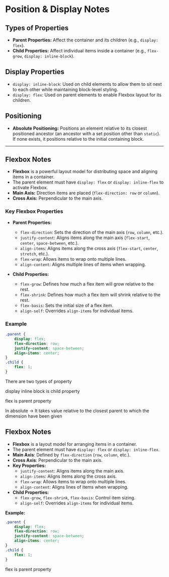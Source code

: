 # Position & Display Notes

## Types of Properties

- **Parent Properties:** Affect the container and its children (e.g., `display: flex`).
- **Child Properties:** Affect individual items inside a container (e.g., `flex-grow`, `display: inline-block`).

## Display Properties

- `display: inline-block`: Used on child elements to allow them to sit next to each other while maintaining block-level styling.
- `display: flex`: Used on parent elements to enable Flexbox layout for its children.

## Positioning

- **Absolute Positioning:** Positions an element relative to its closest positioned ancestor (an ancestor with a set position other than `static`). If none exists, it positions relative to the initial containing block.

---

## Flexbox Notes

- **Flexbox** is a powerful layout model for distributing space and aligning items in a container.
- The parent element must have `display: flex` or `display: inline-flex` to activate Flexbox.
- **Main Axis:** Direction items are placed (`flex-direction: row` or `column`).
- **Cross Axis:** Perpendicular to the main axis.

### Key Flexbox Properties

- **Parent Properties:**
    - `flex-direction`: Sets the direction of the main axis (`row`, `column`, etc.).
    - `justify-content`: Aligns items along the main axis (`flex-start`, `center`, `space-between`, etc.).
    - `align-items`: Aligns items along the cross axis (`flex-start`, `center`, `stretch`, etc.).
    - `flex-wrap`: Allows items to wrap onto multiple lines.
    - `align-content`: Aligns multiple lines of items when wrapping.

- **Child Properties:**
    - `flex-grow`: Defines how much a flex item will grow relative to the rest.
    - `flex-shrink`: Defines how much a flex item will shrink relative to the rest.
    - `flex-basis`: Sets the initial size of a flex item.
    - `align-self`: Overrides `align-items` for individual items.

### Example

```css
.parent {
    display: flex;
    flex-direction: row;
    justify-content: space-between;
    align-items: center;
}
.child {
    flex: 1;
}
```


There are two types of property

display inline block is child property

flex is parent property

In absolute -> It takes value relative to the closest parent to which the dimension have been given


## Flexbox Notes

- **Flexbox** is a layout model for arranging items in a container.
- The parent element must have `display: flex` or `display: inline-flex`.
- **Main Axis**: Defined by `flex-direction` (`row`, `column`, etc.).
- **Cross Axis**: Perpendicular to the main axis.
- **Key Properties:**
    - `justify-content`: Aligns items along the main axis.
    - `align-items`: Aligns items along the cross axis.
    - `flex-wrap`: Allows items to wrap onto multiple lines.
    - `align-content`: Aligns lines of items when wrapping.
- **Child Properties:**
    - `flex-grow`, `flex-shrink`, `flex-basis`: Control item sizing.
    - `align-self`: Overrides `align-items` for individual items.

**Example:**
```css
.parent {
    display: flex;
    flex-direction: row;
    justify-content: space-between;
    align-items: center;
}
.child {
    flex: 1;
}
```

flex is parent property

